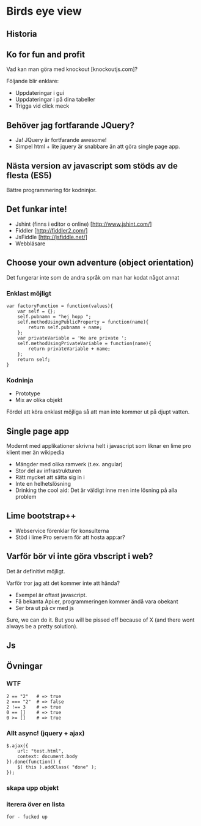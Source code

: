 # Birds eye view

## Historia

## Ko for fun and profit

Vad kan man göra med knockout [knockoutjs.com]?

Följande blir enklare:
- Uppdateringar i gui
- Uppdateringar i på dina tabeller
- Trigga vid click meck

## Behöver jag fortfarande JQuery?

- Ja! JQuery är fortfarande awesome! 
- Simpel html + lite jquery är snabbare än att göra single page app.

## Nästa version av javascript som stöds av de flesta (ES5)

Bättre programmering för kodninjor.

## Det funkar inte!

- Jshint (finns i editor o online) [http://www.jshint.com/]
- Fiddler [http://fiddler2.com/]
- JsFiddle [http://jsfiddle.net/]
- Webbläsare

## Choose your own adventure (object orientation)

Det fungerar inte som de andra språk om man har kodat något annat

### Enklast möjligt

    var factoryFunction = function(values){
        var self = {};
        self.pubnamn = "hej hopp ";
        self.methodUsingPublicProperty = function(name){
            return self.pubnamn + name;
        };
        var privateVariable = 'We are private ';
        self.methodUsingPrivateVariable = function(name){
            return privateVariable + name;
        };
        return self;
    }

### Kodninja

- Prototype
- Mix av olika objekt

Fördel att köra enklast möjliga så att man inte kommer ut på djupt vatten.

## Single page app

Modernt med applikationer skrivna helt i javascript som liknar en lime pro klient mer än wikipedia

- Mängder med olika ramverk (t.ex. angular)
- Stor del av infrastrukturen
- Rätt mycket att sätta sig in i
- Inte en helhetslösning
- Drinking the cool aid: Det är väldigt inne men inte lösning på alla problem

## Lime bootstrap++

- Webservice förenklar för konsulterna
- Stöd i lime Pro servern för att hosta app:ar?

## Varför bör vi inte göra vbscript i web?

Det är definitivt möjligt.

Varför tror jag att det kommer inte att hända?

- Exempel är oftast javascript.
- Få bekanta Api:er, programmeringen kommer ändå vara obekant
- Ser bra ut på cv med js

Sure, we can do it. But you will be pissed off because of X (and there wont always be a pretty solution). 

## Js

### 

###

## Övningar

### WTF

    2 == "2"   # => true
    2 === "2"  # => false
    2 !== 3    # => true
    0 == []    # => true
    0 >= []    # => true

### Allt async! (jquery + ajax)

    $.ajax({
        url: "test.html",
        context: document.body
    }).done(function() {
        $( this ).addClass( "done" );
    });


### skapa upp objekt

### iterera över en lista

    for - fucked up

### 


